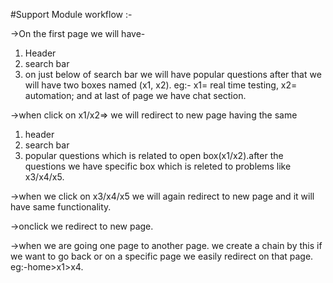 #Support Module workflow :-

->On the first page we will have-
1. Header
2. search bar 
3. on just below of search bar we will have popular questions after that we will have two boxes named (x1, x2). eg:- x1= real time testing, x2= automation; and at last of page we have chat section.

->when click on x1/x2=> 
we will redirect to new page having the same 
1. header
2. search bar 
3. popular questions which is related to open box(x1/x2).after the questions we have specific box which is releted to problems like x3/x4/x5.

->when we click on x3/x4/x5 we will again redirect to new page and it will have same functionality.

->onclick we redirect to new page.

->when we are going one page to another page. we create a chain by this if we want to go back or on a specific page we easily redirect on that page. eg:-home>x1>x4.



